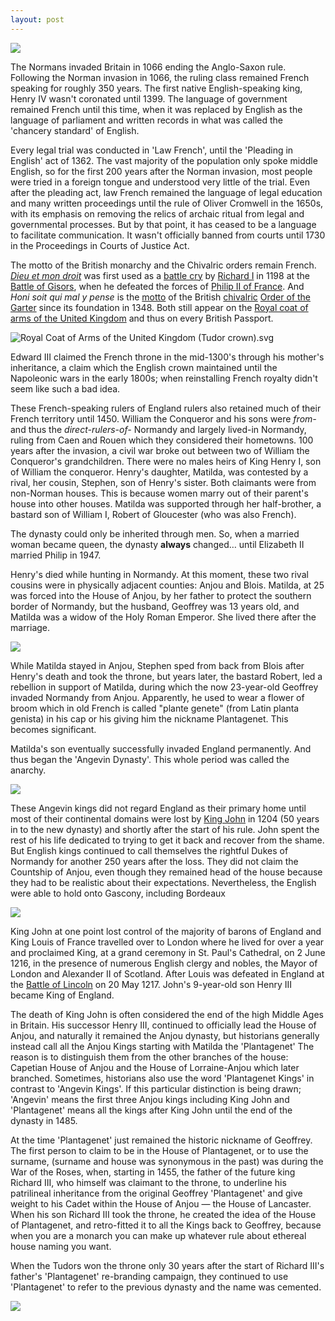 ```yaml
---
layout: post
---
```


![](/assets/Pasted_image-20230216184715.png)

The Normans invaded Britain in 1066 ending the Anglo-Saxon rule. Following the Norman invasion in 1066, the ruling class remained French speaking for roughly 350 years.  The first native English-speaking king, Henry IV wasn't coronated until 1399. The language of government remained French until this time, when it was replaced by English as the language of parliament and written records in what was called the 'chancery standard' of English.

Every legal trial was conducted in 'Law French', until the 'Pleading in English' act of 1362. The vast majority of the population only spoke middle English, so for the first 200 years after the Norman invasion, most people were tried in a foreign tongue and understood very little of the trial. Even after the pleading act, law French remained the language of legal education and many written proceedings until the rule of Oliver Cromwell in the 1650s, with its emphasis on removing the relics of archaic ritual from legal and governmental processes. But by that point, it has ceased to be a language to facilitate communication. It wasn't officially banned from courts until 1730 in the Proceedings in Courts of Justice Act.

The motto of the British monarchy and the Chivalric orders remain French. _[Dieu et mon droit](https://en.wikipedia.org/wiki/Dieu_et_mon_droit "Dieu et mon droit")_ was first used as a [battle cry](https://en.wikipedia.org/wiki/Battle_cry "Battle cry") by [Richard I](https://en.wikipedia.org/wiki/Richard_I_of_England "Richard I of England") in 1198 at the [Battle of Gisors](https://en.wikipedia.org/wiki/Battle_of_Gisors "Battle of Gisors"), when he defeated the forces of [Philip II of France](https://en.wikipedia.org/wiki/Philip_II_of_France). And _Honi soit qui mal y pense_ is the [motto](https://en.wikipedia.org/wiki/Motto "Motto") of the British [chivalric](https://en.wikipedia.org/wiki/Chivalric_order "Chivalric order") [Order of the Garter](https://en.wikipedia.org/wiki/Order_of_the_Garter) since its foundation in 1348.  Both still appear on the [Royal coat of arms of the United Kingdom](https://en.wikipedia.org/wiki/Royal_coat_of_arms_of_the_United_Kingdom) and thus on every British Passport. 


![Royal Coat of Arms of the United Kingdom (Tudor crown).svg](https://upload.wikimedia.org/wikipedia/commons/thumb/e/eb/Royal_Coat_of_Arms_of_the_United_Kingdom_%28Tudor_crown%29.svg/1024px-Royal_Coat_of_Arms_of_the_United_Kingdom_%28Tudor_crown%29.svg.png)



Edward III claimed the French throne in the mid-1300's through his mother's inheritance, a claim which the English crown maintained until the Napoleonic wars in the early 1800s; when reinstalling French royalty didn't seem like such a bad idea.

These French-speaking rulers of England rulers also retained much of their French territory until 1450. William the Conqueror and his sons were _from-_ and thus the _direct-rulers-of-_ Normandy and largely lived-in Normandy, ruling from Caen and Rouen which they considered their hometowns. 100 years after the invasion, a civil war broke out between two of William the Conqueror's grandchildren. There were no males heirs of King Henry I, son of William the conqueror. Henry's daughter, Matilda, was contested by a rival, her cousin, Stephen, son of Henry's sister. Both claimants were from non-Norman houses. This is because women marry out of their parent's house into other houses. Matilda was supported through her half-brother, a bastard son of William I, Robert of Gloucester (who was also French).

The dynasty could only be inherited through men. So, when a married woman became queen, the dynasty __always__ changed… until Elizabeth II married Philip in 1947.

Henry's died while hunting in Normandy. At this moment, these two rival cousins were in physically adjacent counties: Anjou and Blois. Matilda, at 25 was forced into the House of Anjou, by her father to protect the southern border of Normandy, but the husband, Geoffrey was 13 years old, and Matilda was a widow of the Holy Roman Emperor.  She lived there after the marriage.

![](/assets/France_1154-en.svg.png)

While Matilda stayed in Anjou, Stephen sped from back from Blois after Henry's death and took the throne, but years later, the bastard Robert, led a rebellion in support of Matilda, during which the now 23-year-old  Geoffrey invaded Normandy from Anjou. Apparently, he used to wear a flower of broom which in old French is called "plante genete"  (from Latin planta genista) in his cap or his giving him the nickname Plantagenet. This becomes significant.

Matilda's son eventually successfully invaded England permanently. And thus began the 'Angevin Dynasty'. This whole period was called the anarchy.

![](/assets/Pasted_image-20230216200150.png)

These Angevin kings did not regard England as their primary home until most of their continental domains were lost by [King John](https://en.wikipedia.org/wiki/John,_King_of_England) in 1204 (50 years in to the new dynasty) and shortly after the start of his rule. John spent the rest of his life dedicated to trying to get it back and recover from the shame. But English kings continued to call themselves the rightful Dukes of Normandy for another 250 years after the loss. They did not claim the Countship of Anjou, even though they remained head of the house because they had to be realistic about their expectations. Nevertheless, the English were able to hold onto Gascony, including Bordeaux

![](/assets/English_and_French_holdings_1180-1223.png)

King John at one point lost control of the majority of barons of England and King Louis of France travelled over to London where he lived for over a year and proclaimed King, at a grand ceremony in St. Paul's Cathedral, on 2 June 1216, in the presence of numerous English clergy and nobles, the Mayor of London and Alexander II of Scotland. After Louis was defeated in England at the [Battle of Lincoln](https://en.wikipedia.org/wiki/Battle_of_Lincoln_(1217) "Battle of Lincoln (1217)") on 20 May 1217. John's 9-year-old son Henry III became King of England. 

The death of King John is often considered the end of the high Middle Ages in Britain. His successor Henry III, continued to officially lead the House of Anjou, and naturally it remained the Anjou dynasty, but historians generally instead call all the Anjou Kings starting with Matilda the 'Plantagenet' The reason is to distinguish them from the other branches of the house: Capetian House of Anjou and the House of Lorraine-Anjou which later branched. Sometimes, historians also use the word 'Plantagenet Kings' in contrast to 'Angevin Kings'. If this particular distinction is being drawn; 'Angevin' means the first three Anjou kings including King John and 'Plantagenet' means all the kings after King John until the end of the dynasty in 1485. 

At the time 'Plantagenet' just remained the historic nickname of Geoffrey. The first person to claim to be in the House of Plantagenet, or to use the surname, (surname and house was synonymous in the past) was during the War of the Roses, when, starting in 1455, the father of the future king Richard III, who himself was claimant to the throne, to underline his patrilineal inheritance from the original Geoffrey 'Plantagenet' and give weight to his Cadet within the House of Anjou — the House of Lancaster. When his son Richard III took the throne, he created the idea of the House of Plantagenet, and retro-fitted it to all the Kings back to Geoffrey, because when you are a monarch you can make up whatever rule about ethereal house naming you want. 

When the Tudors won the throne only 30 years after the start of Richard III's father's 'Plantagenet' re-branding campaign, they continued to use 'Plantagenet' to refer to the previous dynasty and the name was cemented. 

![](/assets/Pasted_image-20230216201211.png)
